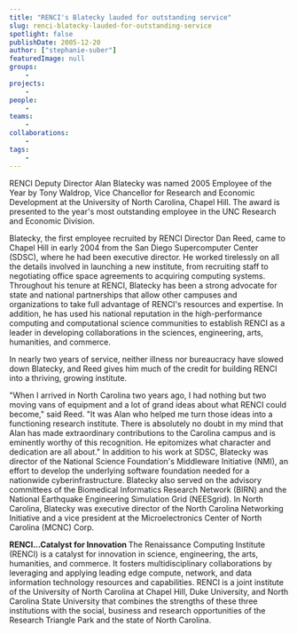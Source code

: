 ```yaml
---
title: "RENCI's Blatecky lauded for outstanding service"
slug: renci-blatecky-lauded-for-outstanding-service
spotlight: false
publishDate: 2005-12-20
author: ["stephanie-suber"]
featuredImage: null
groups:
    - 
projects:
    - 
people:
    - 
teams: 
    - 
collaborations:
    - 
tags:
    - 
---
```

RENCI Deputy Director Alan Blatecky was named 2005 Employee of the Year by Tony Waldrop, Vice Chancellor for Research and Economic Development at the University of North Carolina, Chapel Hill. The award is presented to the year's most outstanding employee in the UNC Research and Economic Division.

Blatecky, the first employee recruited by RENCI Director Dan Reed, came to Chapel Hill in early 2004 from the San Diego Supercomputer Center (SDSC), where he had been executive director. He worked tirelessly on all the details involved in launching a new institute, from recruiting staff to negotiating office space agreements to acquiring computing systems. Throughout his tenure at RENCI, Blatecky has been a strong advocate for state and national partnerships that allow other campuses and organizations to take full advantage of RENCI's resources and expertise. In addition, he has used his national reputation in the high-performance computing and computational science communities to establish RENCI as a leader in developing collaborations in the sciences, engineering, arts, humanities, and commerce.

In nearly two years of service, neither illness nor bureaucracy have slowed down Blatecky, and Reed gives him much of the credit for building RENCI into a thriving, growing institute.

"When I arrived in North Carolina two years ago, I had nothing but two moving vans of equipment and a lot of grand ideas about what RENCI could become," said Reed. "It was Alan who helped me turn those ideas into a functioning research institute. There is absolutely no doubt in my mind that Alan has made extraordinary contributions to the Carolina campus and is eminently worthy of this recognition. He epitomizes what character and dedication are all about." In addition to his work at SDSC, Blatecky was director of the National Science Foundation's Middleware Initiative (NMI), an effort to develop the underlying software foundation needed for a nationwide cyberinfrastructure. Blatecky also served on the advisory committees of the Biomedical Informatics Research Network (BIRN) and the National Earthquake Engineering Simulation Grid (NEESgrid). In North Carolina, Blatecky was executive director of the North Carolina Networking Initiative and a vice president at the Microelectronics Center of North Carolina (MCNC) Corp.

<strong> RENCI...Catalyst for Innovation </strong>
The Renaissance Computing Institute (RENCI) is a catalyst for innovation in science, engineering, the arts, humanities, and commerce. It fosters multidisciplinary collaborations by leveraging and applying leading edge compute, network, and data information technology resources and capabilities. RENCI is a joint institute of the University of North Carolina at Chapel Hill, Duke University, and North Carolina State University that combines the strengths of these three institutions with the social, business and research opportunities of the Research Triangle Park and the state of North Carolina.
